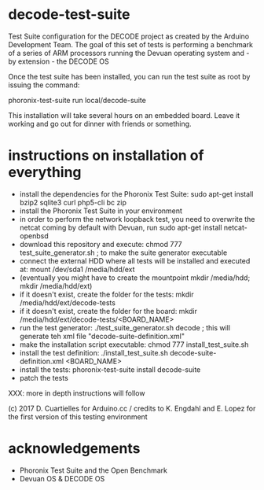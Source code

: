 # decode-test-suite

Test Suite configuration for the DECODE project as created by the Arduino Development Team. The goal of this set of tests is performing a benchmark of a series of ARM processors running the Devuan operating system and - by extension - the DECODE OS

Once the test suite has been installed, you can run the test suite as root by issuing the command:

phoronix-test-suite run local/decode-suite

This installation will take several hours on an embedded board. Leave it working and go out for dinner with friends or something.

# instructions on installation of everything

* install the dependencies for the Phoronix Test Suite: sudo apt-get install bzip2 sqlite3 curl php5-cli bc zip
* install the Phoronix Test Suite in your environment
* in order to perform the network loopback test, you need to overwrite the netcat coming by default with Devuan, run sudo apt-get install netcat-openbsd
* download this repository and execute: chmod 777 test_suite_generator.sh ; to make the suite generator executable
* connect the external HDD where all tests will be installed and executed at: mount /dev/sda1 /media/hdd/ext
* (eventually you might have to create the mountpoint mkdir /media/hdd; mkdir /media/hdd/ext)
* if it doesn't exist, create the folder for the tests: mkdir /media/hdd/ext/decode-tests
* if it doesn't exist, create the folder for the board: mkdir /media/hdd/ext/decode-tests/<BOARD_NAME>
* run the test generator: ./test_suite_generator.sh decode ; this will generate teh xml file "decode-suite-definition.xml"
* make the installation script executable: chmod 777 install_test_suite.sh
* install the test definition: ./install_test_suite.sh decode-suite-definition.xml <BOARD_NAME>
* install the tests: phoronix-test-suite install decode-suite
* patch the tests

XXX: more in depth instructions will follow

(c) 2017 D. Cuartielles for Arduino.cc / credits to K. Engdahl and E. Lopez for the first version of this testing environment

# acknowledgements

* Phoronix Test Suite and the Open Benchmark
* Devuan OS & DECODE OS
